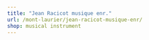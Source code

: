 ```yaml
---
title: "Jean Racicot musique enr."
url: /mont-laurier/jean-racicot-musique-enr/
shop: musical instrument
---
```

